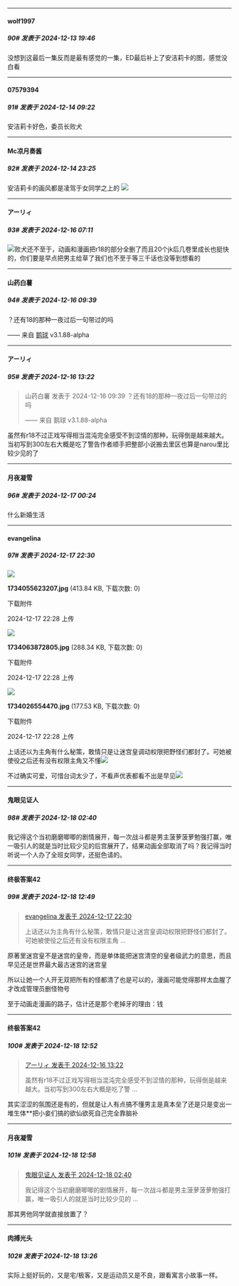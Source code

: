 ﻿
*****

####  wolf1997  
##### 90#       发表于 2024-12-13 19:46

没想到这最后一集反而是最有感觉的一集，ED最后补上了安洁莉卡的图，感觉没白看


*****

####  07579394  
##### 91#       发表于 2024-12-14 09:22

安洁莉卡好色，委员长败犬


*****

####  Mc凉月奏酱  
##### 92#       发表于 2024-12-14 23:25

安洁莉卡的画风都是凌驾于女同学之上的 <img src="https://static.saraba1st.com/image/smiley/face2017/067.png" referrerpolicy="no-referrer">


*****

####  アーリィ  
##### 93#       发表于 2024-12-16 07:11

<img src="https://static.saraba1st.com/image/smiley/face2017/004.gif" referrerpolicy="no-referrer">败犬还不至于，动画和漫画把r18的部分全删了而且20个jk后几卷里成长也挺快的，你们要是早点把男主给草了我们也不至于等三千话也没等到想看的


*****

####  山药白薯  
##### 94#       发表于 2024-12-16 09:39

？还有18的那种一夜过后一句带过的吗

—— 来自 [鹅球](https://www.pgyer.com/xfPejhuq) v3.1.88-alpha


*****

####  アーリィ  
##### 95#       发表于 2024-12-16 13:22

<blockquote>山药白薯 发表于 2024-12-16 09:39
？还有18的那种一夜过后一句带过的吗

—— 来自 鹅球 v3.1.88-alpha</blockquote>
虽然有r18不过正戏写得相当混沌完全感受不到涩情的那种，玩得倒是越来越大。当初写到300左右大概是吃了警告作者顺手把整部小说搬去里区也算是narou里比较少见的了


*****

####  月夜凝雪  
##### 96#       发表于 2024-12-17 00:24

什么新婚生活


*****

####  evangelina  
##### 97#       发表于 2024-12-17 22:30

<img src="https://img.saraba1st.com/forum/202412/17/222826thnqlhhq5nz56unj.jpg" referrerpolicy="no-referrer">

<strong>1734055623207.jpg</strong> (413.84 KB, 下载次数: 0)

下载附件

2024-12-17 22:28 上传

<img src="https://img.saraba1st.com/forum/202412/17/222829jzhf33iximhll8hh.jpg" referrerpolicy="no-referrer">

<strong>1734063872805.jpg</strong> (288.34 KB, 下载次数: 0)

下载附件

2024-12-17 22:28 上传

<img src="https://img.saraba1st.com/forum/202412/17/222817vahf0b1kkz55n5za.jpg" referrerpolicy="no-referrer">

<strong>1734026554470.jpg</strong> (177.53 KB, 下载次数: 0)

下载附件

2024-12-17 22:28 上传

上话还以为主角有什么秘策，敢情只是让迷宫皇调动权限把野怪们都封了。可她被使役之后还有没有权限主角又不懂<img src="https://static.saraba1st.com/image/smiley/face2017/001.png" referrerpolicy="no-referrer">

不过确实可爱，可惜台词太少了，不看声优表都看不出是早见<img src="https://static.saraba1st.com/image/smiley/face2017/037.png" referrerpolicy="no-referrer">


*****

####  鬼眼见证人  
##### 98#       发表于 2024-12-18 02:40

我记得这个当初磨磨唧唧的剧情展开，每一次战斗都是男主菠萝菠萝勉强打赢，唯一吸引人的就是当时比较少见的后宫展开了，结果动画全部取消了吗？我记得当时听说一个人办了全班女同学，还挺色请的。


*****

####  终极答案42  
##### 99#       发表于 2024-12-18 12:49

<blockquote><a href="httphttps://bbs.saraba1st.com/2b/forum.php?mod=redirect&amp;goto=findpost&amp;pid=66949985&amp;ptid=2166693" target="_blank">evangelina 发表于 2024-12-17 22:30</a>

上话还以为主角有什么秘策，敢情只是让迷宫皇调动权限把野怪们都封了。可她被使役之后还有没有权限主角 ...</blockquote>
原著里迷宫皇不是迷宫的皇帝，而是单体能把迷宫清空的皇者级武力的意思，而且早见还是世界最大最古迷宫的迷宫皇

所以让她一个人开无双把所有的怪都清了也是可以的，漫画可能觉得那样太血腥了才改成管理员删怪物号

至于动画走漫画的路子，估计还是那个老掉牙的理由：钱


*****

####  终极答案42  
##### 100#       发表于 2024-12-18 12:52

<blockquote><a href="httphttps://bbs.saraba1st.com/2b/forum.php?mod=redirect&amp;goto=findpost&amp;pid=66937650&amp;ptid=2166693" target="_blank">アーリィ 发表于 2024-12-16 13:22</a>

虽然有r18不过正戏写得相当混沌完全感受不到涩情的那种，玩得倒是越来越大。当初写到300左右大概是吃了警 ...</blockquote>
其实涩涩的氛围还是有的，但就是让人有点搞不懂男主是真本垒了还是只是变出一堆生体**把小妾们搞的欲仙欲死自己完全靠脑补


*****

####  月夜凝雪  
##### 101#       发表于 2024-12-18 12:58

<blockquote><a href="httphttps://bbs.saraba1st.com/2b/forum.php?mod=redirect&amp;goto=findpost&amp;pid=66950958&amp;ptid=2166693" target="_blank">鬼眼见证人 发表于 2024-12-18 02:40</a>

我记得这个当初磨磨唧唧的剧情展开，每一次战斗都是男主菠萝菠萝勉强打赢，唯一吸引人的就是当时比较少见的 ...</blockquote>
那其男他同学就直接放置了？


*****

####  肉搏光头  
##### 102#       发表于 2024-12-18 13:26

实际上挺好玩的，又是宅/极客，又是运动员又是不良，跟看寓言小故事一样。

